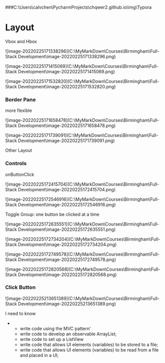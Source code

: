###C:\Users\calvchen\PycharmProjects\chqwer2.github.io\img\Typora

# Layout

Vbox and Hbox

![image-20220225171338296](C:\MyMarkDown\Courses\Birmingham\Full-Stack Development\image-20220225171338296.png)

![image-20220225171415069](C:\MyMarkDown\Courses\Birmingham\Full-Stack Development\image-20220225171415069.png)

![image-20220225171532820](C:\MyMarkDown\Courses\Birmingham\Full-Stack Development\image-20220225171532820.png)



### Border Pane

more flexible

![image-20220225171658478](C:\MyMarkDown\Courses\Birmingham\Full-Stack Development\image-20220225171658478.png)

![image-20220225171739091](C:\MyMarkDown\Courses\Birmingham\Full-Stack Development\image-20220225171739091.png)

Other Layout

<Flow Pane> <Stack Pane>

### Controls

onButtonClick

![image-20220225172415704](C:\MyMarkDown\Courses\Birmingham\Full-Stack Development\image-20220225172415704.png)

![image-20220225172546916](C:\MyMarkDown\Courses\Birmingham\Full-Stack Development\image-20220225172546916.png)

Toggle Group: one button be clicked at a time



![image-20220225172635551](C:\MyMarkDown\Courses\Birmingham\Full-Stack Development\image-20220225172635551.png)

![image-20220225172734204](C:\MyMarkDown\Courses\Birmingham\Full-Stack Development\image-20220225172734204.png)



![image-20220225172749578](C:\MyMarkDown\Courses\Birmingham\Full-Stack Development\image-20220225172749578.png)

![image-20220225172820568](C:\MyMarkDown\Courses\Birmingham\Full-Stack Development\image-20220225172820568.png)



### Click Button





![image-20220225213651389](C:\MyMarkDown\Courses\Birmingham\Full-Stack Development\image-20220225213651389.png)



I need to know

- - write code using the MVC pattern'
  - write code to develop an observable ArrayList;
  - write code to set up a ListView
  - write code that allows UI elements (variables) to be stored to a file;
  - write code that allows UI elements (variables) to be read from a file and placed in a UI;
